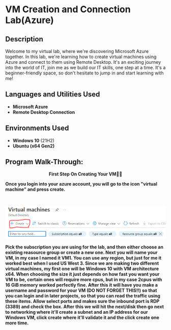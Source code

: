 <h1>VM Creation and Connection Lab(Azure)</h1>

<h2>Description</h2>
Welcome to my virtual lab, where we're discovering Microsoft Azure together. In this lab, we're learning how to create virtual machines using Azure and connect to them using Remote Desktop. It's an exciting journey into the world of IT, join me as we build our IT skills, one step at a time. It's a beginner-friendly space, so don't hesitate to jump in and start learning with me!
<br />


<h2>Languages and Utilities Used</h2>

- <b>Microsoft Azure</b> 
- <b>Remote Desktop Connection</b>

<h2>Environments Used </h2>

- <b>Windows 10</b> (21H2)
- <b>Ubuntu<b> (x64 Gen2)
<h2>Program Walk-Through:</h2>
<p align="center">
First Step On Creating Your VM👨‍💻
 
<p>
Once you login into your azure account, you will go to the icon "virtual machine" and press create. 
</p>
<br />

 ![Create Icon for VM](https://github.com/nw4466tu/VM-Connection-Lab/blob/main/Create%20VM%20icon.PNG?raw=true)
<br />
<p>
Pick the subscription you are using for the lab, and then either choose an existing reasource group or create a new one. Next you will name your VM, in my case I named it VM1. You can use any region, but just for me it worked best when I used US West 3. Since we are making two different virtual machines, my first one will be Windows 10 with VM architecture x64. When choosing the size it just depends on how fast you want your VM to be, certain ones will require more cpus, but in my case 2cpus with 16 GiB memory worked perfectly fine. After this it will have you make a username and password for your VM (DO NOT FORGET THIS!!) so that you can login and in later projects, so that you can read the traffic using these items. Allow select ports and makes sure the inbound port is RDP (3389) and check the box. After this we will hit the next/disk then go next to networking where it'll create a subnet and an IP address for our Windows VM, click create where it'll validate it and the click create one more time.
</p>
<br />


<br/>
<br />
<br />
<br/>
<br />
<br />
<br />
<br />
<br />
<br />
<br />
<br />
<br />
<br />
</p>

<!--
 ```diff
- text in red
+ text in green
! text in orange
# text in gray
@@ text in purple (and bold)@@
```
--!>
